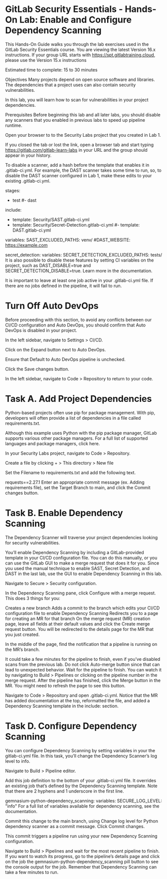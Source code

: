 # GitLab Security Essentials - Hands-On Lab: Enable and Configure Dependency Scanning
This Hands-On Guide walks you through the lab exercises used in the GitLab Security Essentials course.
You are viewing the latest Version 16.x instructions. If your group URL starts with https://spt.gitlabtraining.cloud, please use the Version 15.x instructions

Estimated time to complete: 15 to 30 minutes

Objectives
Many projects depend on open source software and libraries. The dependencies that a project uses can also contain security vulnerabilities.

In this lab, you will learn how to scan for vulnerabilities in your project dependencies.

Prerequisites
Before beginning this lab and all later labs, you should disable any scanners that you enabled in previous labs to speed up pipeline runtime.

Open your browser to to the Security Labs project that you created in Lab 1.

If you closed the tab or lost the link, open a browser tab and start typing https://gitlab.com/gitlab-learn-labs in your URL and the group should appear in your history.

To disable a scanner, add a hash before the template that enables it in .gitlab-ci.yml. For example, the DAST scanner takes some time to run, so, to disable the DAST scanner configured in Lab 1, make these edits to your existing .gitlab-ci.yml.

stages:
- test
#- dast

include:
- template: Security/SAST.gitlab-ci.yml
- template: Security/Secret-Detection.gitlab-ci.yml
#- template: DAST.gitlab-ci.yml

variables:
  SAST_EXCLUDED_PATHS: venv/
  #DAST_WEBSITE: https://example.com

secret_detection:
  variables:
    SECRET_DETECTION_EXCLUDED_PATHS: tests/
It is also possible to disable these features by setting CI variables on the project, such as DAST_DISABLE=true and SECRET_DETECTION_DISABLE=true. Learn more in the documentation.

It is important to leave at least one job active in your .gitlab-ci.yml file. If there are no jobs defined in the pipeline, it will fail to run.


# Turn Off Auto DevOps
Before proceeding with this section, to avoid any conflicts between our CI/CD configuration and Auto DevOps, you should confirm that Auto DevOps is disabled in your project.

In the left sidebar, navigate to Settings > CI/CD.

Click on the Expand button next to Auto DevOps.

Ensure that Default to Auto DevOps pipeline is unchecked.

Click the Save changes button.

In the left sidebar, navigate to Code > Repository to return to your code.


# Task A. Add Project Dependencies
Python-based projects often use pip for package management. With pip, developers will often provide a list of dependencies in a file called requirements.txt.

Although this example uses Python with the pip package manager, GitLab supports various other package managers. For a full list of supported languages and package managers, click here.

In your Security Labs project, navigate to Code > Repository.

Create a file by clicking + > This directory > New file

Set the Filename to requirements.txt and add the following text.

requests==2.27.1
Enter an appropriate commit message (ex. Adding requirements file), set the Target Branch to main, and click the Commit changes button.



# Task B. Enable Dependency Scanning
The Dependency Scanner will traverse your project dependencies looking for security vulnerabilities.

You’ll enable Dependency Scanning by including a GitLab-provided template in your CI/CD configuration file. You can do this manually, or you can use the GitLab GUI to make a merge request that does it for you. Since you used the manual technique to enable SAST, Secret Detection, and DAST in the last lab, use the GUI to enable Dependency Scanning in this lab.

Navigate to Secure > Security configuration.

In the Dependency Scanning pane, click Configure with a merge request. This does 3 things for you:

Creates a new branch
Adds a commit to the branch which edits your CI/CD configuration file to enable Dependency Scanning
Redirects you to a page for creating an MR for that branch
On the merge request (MR) creation page, leave all fields at their default values and click the Create merge request button. You will be redirected to the details page for the MR that you just created.

In the middle of the page, find the notification that a pipeline is running on the MR’s branch.

It could take a few minutes for the pipeline to finish, even if you’ve disabled scans from the previous lab.
Do not click Auto-merge button since that can lead to unexpected behavior.
Wait for the pipeline to finish. You can watch it by navigating to Build > Pipelines or clicking on the pipeline number in the merge request.
After the pipeline has finished, click the Merge button in the MR. You might need to refresh the page to see this button.

Navigate to Code > Repository and open .gitlab-ci.yml. Notice that the MR has added documentation at the top, reformatted the file, and added a Dependency Scanning template in the include: section.


# Task D. Configure Dependency Scanning
You can configure Dependency Scanning by setting variables in your the gitlab-ci.yml file. In this task, you’ll change the Dependency Scanner’s log level to info.

Navigate to Build > Pipeline editor.

Add this job definition to the bottom of your .gitlab-ci.yml file. It overrides an existing job that’s defined by the Dependency Scanning template. Note that there are 2 hyphens and 1 underscore in the first line.

gemnasium-python-dependency_scanning:
  variables:
    SECURE_LOG_LEVEL: "info"
For a full list of variables available for dependency scanning, see the documentation.

Commit this change to the main branch, using Change log level for Python dependency scanner as a commit message. Click Commit changes.

This commit triggers a pipeline run using your new Dependency Scanning configuration.

Navigate to Build > Pipelines and wait for the most recent pipeline to finish. If you want to watch its progress, go to the pipeline’s details page and click on the job the gemnasium-python-dependency_scanning pill button to see the console output for the job. Remember that Dependency Scanning can take a few minutes to run.

